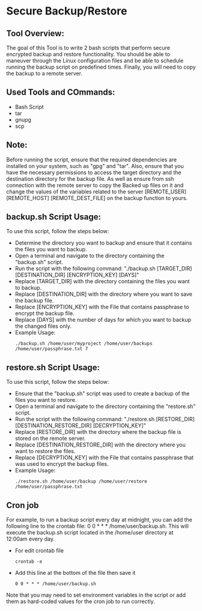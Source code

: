 # Secure Backup/Restore

## Tool Overview:
The goal of this Tool is to write 2 bash scripts that perform secure encrypted backup and restore functionality. You should be able to maneuver through the Linux configuration files and be able to schedule running the backup script on predefined times. Finally, you will need to copy the backup to a remote server.

## Used Tools and COmmands:
- Bash Script
- tar
- gnupg
- scp

## Note:
Before running the script, ensure that the required dependencies are installed on your system, such as "gpg" and "tar". Also, ensure that you have the necessary permissions to access the target directory and the destination directory for the backup file. As well as ensure from ssh connection with the remote server to copy the Backed up files on it and change the values of the variables related to the server [REMOTE_USER] [REMOTE_HOST] [REMOTE_DEST_FILE] on the backup function to yours.

## backup.sh Script Usage:
To use this script, follow the steps below:
- Determine the directory you want to backup and ensure that it contains the files you want to backup.
- Open a terminal and navigate to the directory containing the "backup.sh" script.
- Run the script with the following command: "./backup.sh [TARGET_DIR] [DESTINATION_DIR] [ENCRYPTION_KEY] [DAYS]"
- Replace [TARGET_DIR] with the directory containing the files you want to backup.
- Replace [DESTINATION_DIR] with the directory where you want to save the backup file.
- Replace [ENCRYPTION_KEY] with the File that contains passphrase to encrypt the backup file.
- Replace [DAYS] with the number of days for which you want to backup the changed files only.
- Example Usage:
    ```
    ./backup.sh /home/user/myproject /home/user/backups /home/user/passphrase.txt 7
    ```

## restore.sh Script Usage:
To use this script, follow the steps below:
- Ensure that the "backup.sh" script was used to create a backup of the files you want to restore.
- Open a terminal and navigate to the directory containing the "restore.sh" script.
- Run the script with the following command: "./restore.sh [RESTORE_DIR] [DESTINATION_RESTORE_DIR] [DECRYPTION_KEY]"
- Replace [RESTORE_DIR] with the directory where the backup file is stored on the remote server.
- Replace [DESTINATION_RESTORE_DIR] with the directory where you want to restore the files.
- Replace [DECRYPTION_KEY] with the File that contains passphrase that was used to encrypt the backup files.
- Example Usage:
    ```
    ./restore.sh /home/user/backup /home/user/restore /home/user/passphrase.txt
    ```

## Cron job
For example, to run a backup script every day at midnight, you can add the following line to the crontab file: 0 0 * * * /home/user/backup.sh. This will execute the backup.sh script located in the /home/user directory at 12:00am every day.

- For edit crontab file
    ```
    crontab -e
    ```
- Add this line at the bottom of the file then save it
    ```
    0 0 * * * /home/user/backup.sh
    ```

Note that you may need to set environment variables in the script or add them as hard-coded values for the cron job to run correctly.